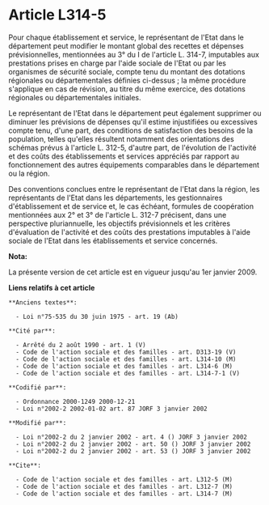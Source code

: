 # Article L314-5

Pour chaque établissement et service, le représentant de l'Etat dans le département peut modifier le montant global des
recettes et dépenses prévisionnelles, mentionnées au 3° du I de l'article L. 314-7, imputables aux prestations prises en
charge par l'aide sociale de l'Etat ou par les organismes de sécurité sociale, compte tenu du montant des dotations
régionales ou départementales définies ci-dessus ; la même procédure s'applique en cas de révision, au titre du même
exercice, des dotations régionales ou départementales initiales.

Le représentant de l'Etat dans le département peut également supprimer ou diminuer les prévisions de dépenses qu'il estime
injustifiées ou excessives compte tenu, d'une part, des conditions de satisfaction des besoins de la population, telles
qu'elles résultent notamment des orientations des schémas prévus à l'article L. 312-5, d'autre part, de l'évolution de
l'activité et des coûts des établissements et services appréciés par rapport au fonctionnement des autres équipements
comparables dans le département ou la région.

Des conventions conclues entre le représentant de l'Etat dans la région, les représentants de l'Etat dans les départements,
les gestionnaires d'établissement et de service et, le cas échéant, formules de coopération mentionnées aux 2° et 3° de
l'article L. 312-7 précisent, dans une perspective pluriannuelle, les objectifs prévisionnels et les critères d'évaluation de
l'activité et des coûts des prestations imputables à l'aide sociale de l'Etat dans les établissements et service concernés.

**Nota:**

La présente version de cet article est en vigueur jusqu'au 1er janvier 2009.

**Liens relatifs à cet article**

	**Anciens textes**:

	  - Loi n°75-535 du 30 juin 1975 - art. 19 (Ab)

	**Cité par**:

	  - Arrêté du 2 août 1990 - art. 1 (V)
	  - Code de l'action sociale et des familles - art. D313-19 (V)
	  - Code de l'action sociale et des familles - art. L314-10 (M)
	  - Code de l'action sociale et des familles - art. L314-6 (M)
	  - Code de l'action sociale et des familles - art. L314-7-1 (V)

	**Codifié par**:

	  - Ordonnance 2000-1249 2000-12-21
	  - Loi n°2002-2 2002-01-02 art. 87 JORF 3 janvier 2002

	**Modifié par**:

	  - Loi n°2002-2 du 2 janvier 2002 - art. 4 () JORF 3 janvier 2002
	  - Loi n°2002-2 du 2 janvier 2002 - art. 50 () JORF 3 janvier 2002
	  - Loi n°2002-2 du 2 janvier 2002 - art. 53 () JORF 3 janvier 2002

	**Cite**:

	  - Code de l'action sociale et des familles - art. L312-5 (M)
	  - Code de l'action sociale et des familles - art. L312-7 (M)
	  - Code de l'action sociale et des familles - art. L314-7 (M)
